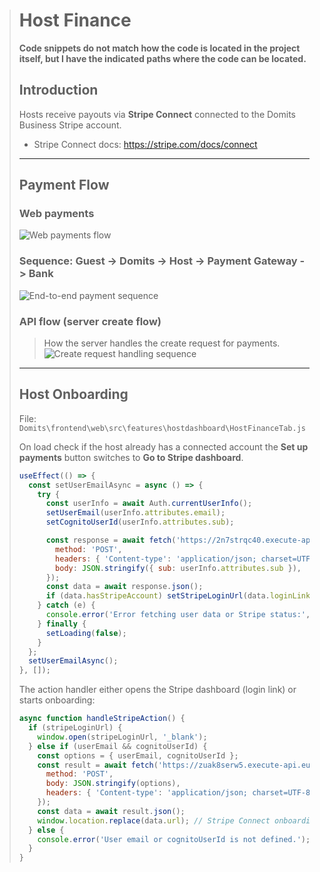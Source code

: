 > # Host Finance
>
> **Code snippets do not match how the code is located in the project itself, but I have the indicated paths where the code can be located.**
> 
> ## Introduction
> Hosts receive payouts via **Stripe Connect** connected to the Domits Business Stripe account.
> 
> - Stripe Connect docs: https://stripe.com/docs/connect
> 
> ---
>
> ## Payment Flow 
> 
> ### Web payments
> ![Web payments flow](https://github.com/user-attachments/assets/88f314cf-76a5-4a2b-9aeb-b046f029cd96)
> 
> ### Sequence: Guest -> Domits -> Host -> Payment Gateway -> Bank
> ![End-to-end payment sequence](https://github.com/user-attachments/assets/e5883665-d67e-4f07-bdfa-8357502de5bc)
> 
> ### API flow (server create flow)
> > How the server handles the create request for payments.
> ![Create request handling sequence](https://github.com/domits1/Domits/assets/108460857/c36e91bb-46d7-4ddf-81a4-215d3c6d3ce7)
> 
> ---
> 
> ## Host Onboarding
> 
> File: `Domits\frontend\web\src\features\hostdashboard\HostFinanceTab.js`
> 
> On load check if the host already has a connected account the **Set up payments** button switches to **Go to Stripe dashboard**.
> 
> ```js HostFinanceTab.js
> useEffect(() => {
>   const setUserEmailAsync = async () => {
>     try {
>       const userInfo = await Auth.currentUserInfo();
>       setUserEmail(userInfo.attributes.email);
>       setCognitoUserId(userInfo.attributes.sub);
> 
>       const response = await fetch('https://2n7strqc40.execute-api.eu-north-1.amazonaws.com/dev/CheckIfStripeExists', {
>         method: 'POST',
>         headers: { 'Content-type': 'application/json; charset=UTF-8' },
>         body: JSON.stringify({ sub: userInfo.attributes.sub }),
>       });
>       const data = await response.json();
>       if (data.hasStripeAccount) setStripeLoginUrl(data.loginLinkUrl);
>     } catch (e) {
>       console.error('Error fetching user data or Stripe status:', e);
>     } finally {
>       setLoading(false);
>     }
>   };
>   setUserEmailAsync();
> }, []);
> ```
> 
> The action handler either opens the Stripe dashboard (login link) or starts onboarding:
> 
> ```js
> async function handleStripeAction() {
>   if (stripeLoginUrl) {
>     window.open(stripeLoginUrl, '_blank');
>   } else if (userEmail && cognitoUserId) {
>     const options = { userEmail, cognitoUserId };
>     const result = await fetch('https://zuak8serw5.execute-api.eu-north-1.amazonaws.com/dev/CreateStripeAccount', {
>       method: 'POST',
>       body: JSON.stringify(options),
>       headers: { 'Content-type': 'application/json; charset=UTF-8' },
>     });
>     const data = await result.json();
>     window.location.replace(data.url); // Stripe Connect onboarding link
>   } else {
>     console.error('User email or cognitoUserId is not defined.');
>   }
> }
> ```